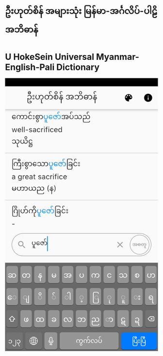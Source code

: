 # ဦးဟုတ်စိန် အများသုံး မြန်မာ-အင်္ဂလိပ်-ပါဠိ အဘိဓာန်

# U HokeSein Universal Myanmar-English-Pali Dictionary




![photo](mep_screenshot.png)

